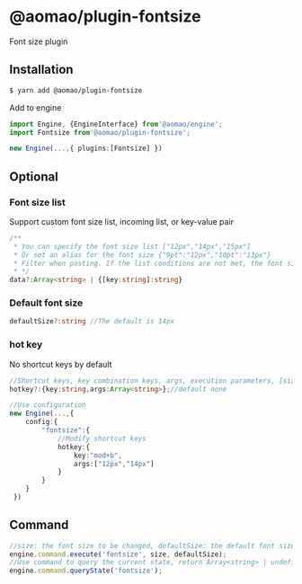 # @aomao/plugin-fontsize

Font size plugin

## Installation

```bash
$ yarn add @aomao/plugin-fontsize
```

Add to engine

```ts
import Engine, {EngineInterface} from'@aomao/engine';
import Fontsize from'@aomao/plugin-fontsize';

new Engine(...,{ plugins:[Fontsize] })
```

## Optional

### Font size list

Support custom font size list, incoming list, or key-value pair

```ts
/**
 * You can specify the font size list ["12px","14px","15px"]
 * Or set an alias for the font size {"9pt":"12px","10pt":"13px"}
 * Filter when pasting. If the list conditions are not met, the font size style will be removed.
 * */
data?:Array<string> | {[key:string]:string}
```

### Default font size

```ts
defaultSize?:string //The default is 14px
```

### hot key

No shortcut keys by default

```ts
//Shortcut keys, key combination keys, args, execution parameters, [size,defaultSize?], size is required, defaultSize is optional
hotkey?:{key:string,args:Array<string>};//default none

//Use configuration
new Engine(...,{
    config:{
        "fontsize":{
            //Modify shortcut keys
            hotkey:{
                key:"mod+b",
                args:["12px","14px"]
            }
        }
    }
 })
```

## Command

```ts
//size: the font size to be changed, defaultSize: the default font size to be maintained, the foreground color modification is performed when the defaultSize is not passed in or the size is different from the defaultSize value
engine.command.execute('fontsize', size, defaultSize);
//Use command to query the current state, return Array<string> | undefined, the font size value collection where the cursor is currently located
engine.command.queryState('fontsize');
```
